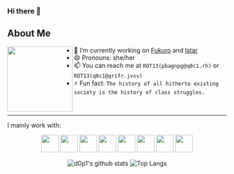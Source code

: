 ### Hi there 👋

## About Me

<img src="https://media.giphy.com/media/LLjvtJwvzaTni/source.gif" align="left" height="150">

- 🔭 I’m currently working on [Fukuro](https://github.com/d0p1s4m4/Fukuro) and [Istar](https://github.com/d0p1s4m4/Istar)
- 😄 Pronouns: she/her
- 📫 You can reach me at `ROT13(pbagnpg@q0c1.rh)` or `ROT13(q0c1@qrifr.jvxv)`
- ⚡ Fun fact: `The history of all hitherto existing society is the history of class struggles.`


<br/>

---

I mainly work with:

<div align="center">

<img src="https://devicon.dev/devicon.git/icons/python/python-original.svg" width="40px" />
<img src="https://devicon.dev/devicon.git/icons/c/c-original.svg" width="40px" />
<img src="https://devicon.dev/devicon.git/icons/postgresql/postgresql-original-wordmark.svg" width="40px" />
<img src="https://devicon.dev/devicon.git/icons/nginx/nginx-original.svg"  width="40px">
<img src="https://devicon.dev/devicon.git/icons/linux/linux-original.svg" width="40px" />
<img src="https://devicon.dev/devicon.git/icons/vim/vim-original.svg" width="40px" />
<img src="https://devicon.dev/devicon.git/icons/gimp/gimp-original.svg" width="40px" />
<img src="https://devicon.dev/devicon.git/icons/git/git-original.svg" width="40px">

</div>

<div align="center">
  
  ![d0p1's github stats](https://github-readme-stats.vercel.app/api?username=d0p1s4m4&show_icons=true&theme=graywhite&layout=compact&hide_border=true)
  ![Top Langs](https://github-readme-stats.vercel.app/api/top-langs/?username=d0p1s4m4&hide=html&theme=graywhite&layout=compact&hide_border=true)

</div>
